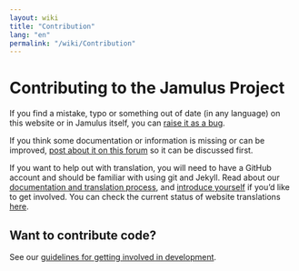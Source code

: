 ```yaml
---
layout: wiki
title: "Contribution"
lang: "en"
permalink: "/wiki/Contribution"
---
```


# Contributing to the Jamulus Project

If you find a mistake, typo or something out of date (in any language) on this website or in Jamulus itself, you can <a href="https://github.com/jamulussoftware/jamulus/issues">raise it as a bug</a>.

If you think some documentation or information is missing or can be improved, <a href="https://github.com/jamulussoftware/jamulus/discussions">post about it on this forum</a> so it can be discussed first.

If you want to help out with translation, you will need to have a GitHub account and should be familiar with using git and Jekyll. Read about our [documentation and translation process](https://github.com/jamulussoftware/jamuluswebsite/blob/release/README.md), and [introduce yourself](https://github.com/jamulussoftware/jamulus/discussions) if you’d like to get involved. You can check the current status of website translations [here](Statistics).


## Want to contribute code?

See our [guidelines for getting involved in development](https://github.com/jamulussoftware/jamulus/blob/master/CONTRIBUTING.md). 
